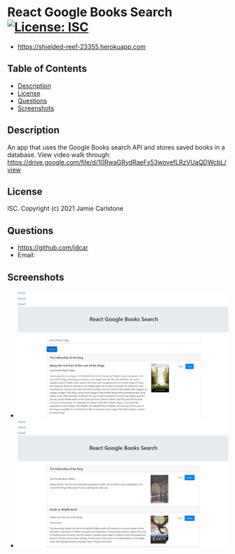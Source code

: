 # React Google Books Search [![License: ISC](https://img.shields.io/badge/License-ISC-blue.svg)](https://opensource.org/licenses/ISC)
* https://shielded-reef-23355.herokuapp.com
## Table of Contents
* [Description](#description)
* [License](#license)
* [Questions](#questions)
* [Screenshots](#screenshots)
## Description
An app that uses the Google Books search API and stores saved books in a database.
View video walk through: https://drive.google.com/file/d/10RwaGRydRaeFx53wovefLRzVUaQDWcbL/view 
## License
ISC. Copyright (c) 2021 Jamie Carlstone
## Questions
* https://github.com/jdcar
* Email: 
## Screenshots
* ![Search page](/img/screenshot-2.JPG "Search page")
* ![Saved page](/img/screenshot-1.JPG "Savedd page")
